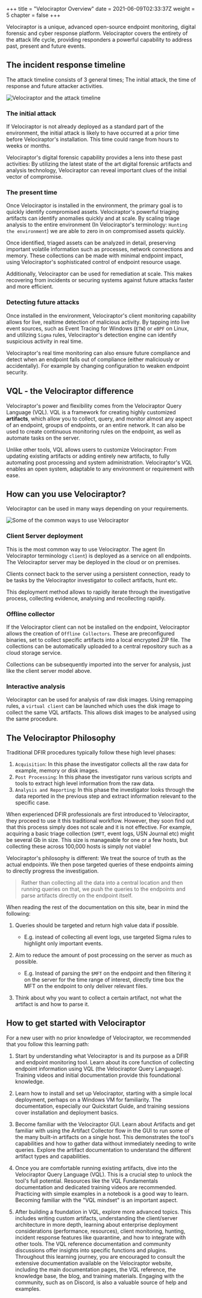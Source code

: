 +++
title = "Velociraptor Overview"
date = 2021-06-09T02:33:37Z
weight = 5
chapter = false
+++

Velociraptor is a unique, advanced open-source endpoint monitoring,
digital forensic and cyber response platform. Velociraptor covers the
entirety of the attack life cycle, providing responders a powerful
capability to address past, present and future events.

## The incident response timeline

The attack timeline consists of 3 general times; The initial attack,
the time of response and future attacker activities.

![Velociraptor and the attack timeline](attack_timeline.svg)


### The initial attack

If Velociraptor is not already deployed as a standard part of the
environment, the initial attack is likely to have occurred at a prior
time before Velociraptor's installation. This time could range from
hours to weeks or months.

Velociraptor's digital forensic capability provides a lens into these
past activities: By utilizing the latest state of the art digital
forensic artifacts and analysis technology, Velociraptor can reveal
important clues of the initial vector of compromise.

### The present time

Once Velociraptor is installed in the environment, the primary goal is
to quickly identify compromised assets. Velociraptor's powerful
triaging artifacts can identify anomalies quickly and at scale. By
scaling triage analysis to the entire environment (In Velociraptor's
terminology: `Hunting the environment`) we are able to zero in on
compromised assets quickly.

Once identified, triaged assets can be analyzed in detail, preserving
important volatile information such as processes, network connections
and memory. These collections can be made with minimal endpoint
impact, using Velociraptor's sophisticated control of endpoint
resource usage.

Additionally, Velociraptor can be used for remediation at scale. This
makes recovering from incidents or securing systems against future
attacks faster and more efficient.

### Detecting future attacks

Once installed in the environment, Velociraptor's client monitoring
capability allows for live, realtime detection of malicious
activity. By tapping into live event sources, such as Event Tracing
for Windows (`ETW`) or `eBPF` on Linux, and utilizing `Sigma` rules,
Velociraptor's detection engine can identify suspicious activity in
real time.

Velociraptor's real time monitoring can also ensure future compliance
and detect when an endpoint falls out of compliance (either
maliciously or accidentally). For example by changing configuration to
weaken endpoint security.

## VQL - the Velociraptor difference

Velociraptor's power and flexibility comes from the Velociraptor Query
Language (VQL). VQL is a framework for creating highly customized
**artifacts**, which allow you to collect, query, and monitor almost
any aspect of an endpoint, groups of endpoints, or an entire
network. It can also be used to create continuous monitoring rules on
the endpoint, as well as automate tasks on the server.

Unlike other tools, VQL allows users to customize Velociraptor: From
updating existing artifacts or adding entirely new artifacts, to fully
automating post processing and system administration. Velociraptor's
VQL enables an open system, adaptable to any environment or
requirement with ease.

## How can you use Velociraptor?

Velociraptor can be used in many ways depending on your requirements.

![Some of the common ways to use Velociraptor](use_cases.svg)

### Client Server deployment

This is the most common way to use Velociraptor. The agent (In
Velociraptor terminology `client`) is deployed as a service on all
endpoints. The Velociraptor server may be deployed in the cloud or on
premises.

Clients connect back to the server using a persistent connection,
ready to be tasks by the Velociraptor investigator to collect
artifacts, hunt etc.

This deployment method allows to rapidly iterate through the
investigative process, collecting evidence, analysing and recollecting
rapidly.

### Offline collector

If the Velociraptor client can not be installed on the endpoint,
Velociraptor allows the creation of `Offline Collectors`. These are
preconfigured binaries, set to collect specific artifacts into a local
encrypted ZIP file. The collections can be automatically uploaded to a
central repository such as a cloud storage service.

Collections can be subsequently imported into the server for analysis,
just like the client server model above.

### Interactive analysis

Velociraptor can be used for analysis of raw disk images. Using
remapping rules, a `virtual client` can be launched which uses the
disk image to collect the same VQL artifacts. This allows disk images
to be analysed using the same procedure.

## The Velociraptor Philosophy

Traditional DFIR procedures typically follow these high level phases:

1. `Acquisition`: In this phase the investigator collects all the raw
   data for example, memory or disk images.
2. `Post Processing`: In this phase the investigator runs various
   scripts and tools to extract high level information from the raw
   data.
3. `Analysis and Reporting`: In this phase the investigator looks
   through the data reported in the previous step and extract
   information relevant to the specific case.

When experienced DFIR professionals are first introduced to
Velociraptor, they proceed to use it this traditional
workflow. However, they soon find out that this process simply does
not scale and it is not effective. For example, acquiring a basic
triage collection (`$MFT`, event logs, USN Journal etc) might be
several Gb in size. This size is manageable for one or a few hosts,
but collecting these across 100,000 hosts is simply not viable!

Velociraptor's philosophy is different: We treat the source of truth
as the actual endpoints. We then pose targeted queries of these
endpoints aiming to directly progress the investigation.

> Rather than collecting all the data into a central location and then
> running queries on that, we push the queries to the endpoints and
> parse artifacts directly on the endpoint itself.

When reading the rest of the documentation on this site, bear in mind
the following:

1. Queries should be targeted and return high value data if possible.
   * E.g. instead of collecting all event logs, use targeted
     Sigma rules to highlight only important events.

2. Aim to reduce the amount of post processing on the server as much
   as possible.
   * E.g. Instead of parsing the `$MFT` on the endpoint and then
     filtering it on the server for the time range of interest,
     directly time box the MFT on the endpoint to only deliver
     relevant files.

3. Think about why you want to collect a certain artifact, not what
   the artifact is and how to parse it.

## How to get started with Velociraptor

For a new user with no prior knowledge of Velociraptor, we recommended that you
follow this learning path:

1. Start by understanding what Velociraptor is and its purpose as a DFIR and
   endpoint monitoring tool. Learn about its core function of collecting
   endpoint information using VQL (the Velociraptor Query Language). Training
   videos and initial documentation provide this foundational knowledge.

2. Learn how to install and set up Velociraptor, starting with a simple local
   deployment, perhaps on a Windows VM for familiarity. The documentation,
   especially our Quickstart Guide, and training sessions cover installation and
   deployment basics.

3. Become familiar with the Velociraptor GUI. Learn about Artifacts and get
   familiar with using the Artifact Collector flow in the GUI to run some of the
   many built-in artifacts on a single host. This demonstrates the tool's
   capabilities and how to gather data without immediately needing to write
   queries. Explore the artifact documentation to understand the different
   artifact types and capabilities.

4. Once you are comfortable running existing artifacts, dive into the
   Velociraptor Query Language (VQL). This is a crucial step to unlock the
   tool's full potential. Resources like the VQL Fundamentals documentation and
   dedicated training videos are recommended. Practicing with simple examples in
   a notebook is a good way to learn. Becoming familiar with the "VQL mindset"
   is an important aspect.

5. After building a foundation in VQL, explore more advanced topics. This
   includes writing custom artifacts, understanding the client/server
   architecture in more depth, learning about enterprise deployment
   considerations (performance, resources), client monitoring, hunting, incident
   response features like quarantine, and how to integrate with other tools. The
   VQL reference documentation and community discussions offer insights into
   specific functions and plugins. Throughout this learning journey, you are
   encouraged to consult the extensive documentation available on the
   Velociraptor website, including the main documentation pages, the VQL
   reference, the knowledge base, the blog, and training materials. Engaging
   with the community, such as on Discord, is also a valuable source of help and
   examples.
